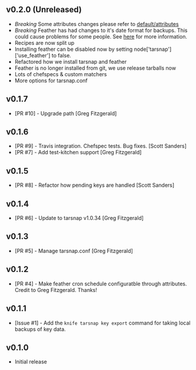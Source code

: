 ## v0.2.0 (Unreleased)

* *Breaking* Some attributes changes please refer to [default/attributes](https://github.com/jssjr/chef-tarsnap/blob/master/attributes/default.rb)
* *Breaking* Feather has had changes to it's date format for backups. This could cause problems for some people. See
  [here](https://github.com/danrue/feather/pull/3) for more information.
* Recipes are now split up
* Installing feather can be disabled now by setting node['tarsnap']['use_feather'] to false.
* Refactored how we install tarsnap and feather
* Feather is no longer installed from git, we use release tarballs now
* Lots of chefspecs & custom matchers
* More options for tarsnap.conf

## v0.1.7

* [PR #10] - Upgrade path [Greg Fitzgerald]

## v0.1.6

* [PR #9] - Travis integration. Chefspec tests. Bug fixes. [Scott Sanders]
* [PR #7] - Add test-kitchen support [Greg Fitzgerald]

## v0.1.5

* [PR #8] - Refactor how pending keys are handled [Scott Sanders]

## v0.1.4

* [PR #6] - Update to tarsnap v1.0.34 [Greg Fitzgerald]

## v0.1.3

* [PR #5] - Manage tarsnap.conf [Greg Fitzgerald]

## v0.1.2

* [PR #4] - Make feather cron schedule configuratble through attributes. Credit to Greg Fitzgerald. Thanks!

## v0.1.1

* [Issue #1] - Add the `knife tarsnap key export` command for taking local backups of key data.


## v0.1.0

* Initial release
